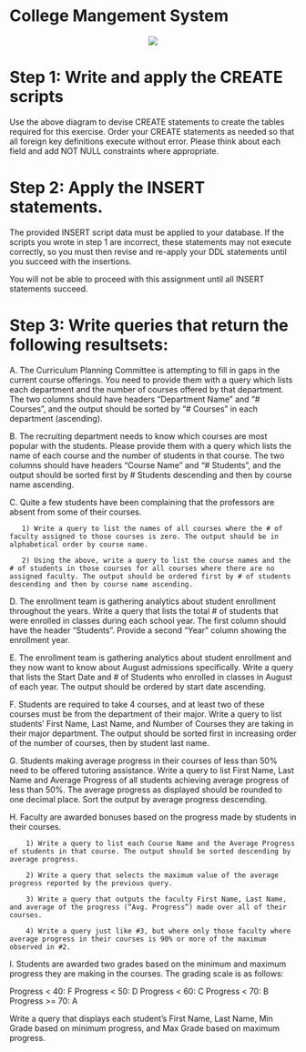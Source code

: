 # College Mangement System

<p align="center">
<img src="https://imgur.com/a/u00SrN3">
</p>

# Step 1: Write and apply the CREATE scripts

Use the above diagram to devise CREATE statements to create the tables required for this exercise. Order your CREATE statements as needed so that all foreign key definitions execute without error. Please think about each field and add NOT NULL constraints where appropriate.

# Step 2: Apply the INSERT statements.

The provided INSERT script data must be applied to your database. If the scripts you wrote in step 1 are incorrect, these statements may not execute correctly, so you must then revise and re-apply your DDL statements until you succeed with the insertions.

You will not be able to proceed with this assignment until all INSERT statements succeed.

# Step 3: Write queries that return the following resultsets:

A. The Curriculum Planning Committee is attempting to fill in gaps in the current course offerings. You need to provide them with a query which lists each department and the number of courses offered by that department. The two columns should have headers “Department Name” and “# Courses”, and the output should be sorted by “# Courses” in each department (ascending).

B. The recruiting department needs to know which courses are most popular with the students. Please provide them with a query which lists the name of each course and the number of students in that course. The two columns should have headers “Course Name” and “# Students”, and the output should be sorted first by # Students descending and then by course name ascending.

C. Quite a few students have been complaining that the professors are absent from some of their courses.

       1) Write a query to list the names of all courses where the # of faculty assigned to those courses is zero. The output should be in alphabetical order by course name.

       2) Using the above, write a query to list the course names and the # of students in those courses for all courses where there are no assigned faculty. The output should be ordered first by # of students descending and then by course name ascending.


D. The enrollment team is gathering analytics about student enrollment throughout the years. Write a query that lists the total # of students that were enrolled in classes during each school year. The first column should have the header “Students”. Provide a second “Year” column showing the enrollment year.

E. The enrollment team is gathering analytics about student enrollment and they now want to know about August admissions specifically. Write a query that lists the Start Date and # of Students who enrolled in classes in August of each year. The output should be ordered by start date ascending.

F. Students are required to take 4 courses, and at least two of these courses must be from the department of their major. Write a query to list students’ First Name, Last Name, and Number of Courses they are taking in their major department. The output should be sorted first in increasing order of the number of courses, then by student last name.

G. Students making average progress in their courses of less than 50% need to be offered tutoring assistance. Write a query to list First Name, Last Name and Average Progress of all students achieving average progress of less than 50%. The average progress as displayed should be rounded to one decimal place. Sort the output by average progress descending.

H. Faculty are awarded bonuses based on the progress made by students in their courses.

        1) Write a query to list each Course Name and the Average Progress of students in that course. The output should be sorted descending by average progress.

        2) Write a query that selects the maximum value of the average progress reported by the previous query.

        3) Write a query that outputs the faculty First Name, Last Name, and average of the progress (“Avg. Progress”) made over all of their courses.
        
        4) Write a query just like #3, but where only those faculty where average progress in their courses is 90% or more of the maximum observed in #2.
 

I. Students are awarded two grades based on the minimum and maximum progress they are making in the courses. The grading scale is as follows:

Progress < 40: F
Progress < 50: D
Progress < 60: C
Progress < 70: B
Progress >= 70: A

Write a query that displays each student’s First Name, Last Name, Min Grade based on minimum progress, and Max Grade based on maximum progress.
